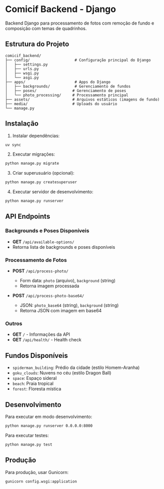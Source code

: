 # Comicif Backend - Django

Backend Django para processamento de fotos com remoção de fundo e composição com temas de quadrinhos.

## Estrutura do Projeto

```
comicif_backend/
├── config/                    # Configuração principal do Django
│   ├── settings.py
│   ├── urls.py
│   ├── wsgi.py
│   └── asgi.py
├── apps/                      # Apps do Django
│   ├── backgrounds/           # Gerenciamento de fundos
│   ├── poses/                # Gerenciamento de poses
│   └── photo_processing/     # Processamento principal
├── assets/                   # Arquivos estáticos (imagens de fundo)
├── media/                    # Uploads do usuário
└── manage.py
```

## Instalação

1. Instalar dependências:
```bash
uv sync
```

2. Executar migrações:
```bash
python manage.py migrate
```

3. Criar superusuário (opcional):
```bash
python manage.py createsuperuser
```

4. Executar servidor de desenvolvimento:
```bash
python manage.py runserver
```

## API Endpoints

### Backgrounds e Poses Disponíveis
- **GET** `/api/available-options/`
- Retorna lista de backgrounds e poses disponíveis

### Processamento de Fotos
- **POST** `/api/process-photo/`
  - Form data: `photo` (arquivo), `background` (string)
  - Retorna imagem processada

- **POST** `/api/process-photo-base64/`
  - JSON: `photo_base64` (string), `background` (string)
  - Retorna JSON com imagem em base64

### Outros
- **GET** `/` - Informações da API
- **GET** `/api/health/` - Health check

## Fundos Disponíveis

- `spiderman_building`: Prédio da cidade (estilo Homem-Aranha)
- `goku_clouds`: Nuvens no céu (estilo Dragon Ball)
- `space`: Espaço sideral
- `beach`: Praia tropical
- `forest`: Floresta mística

## Desenvolvimento

Para executar em modo desenvolvimento:
```bash
python manage.py runserver 0.0.0.0:8000
```

Para executar testes:
```bash
python manage.py test
```

## Produção

Para produção, usar Gunicorn:
```bash
gunicorn config.wsgi:application
```